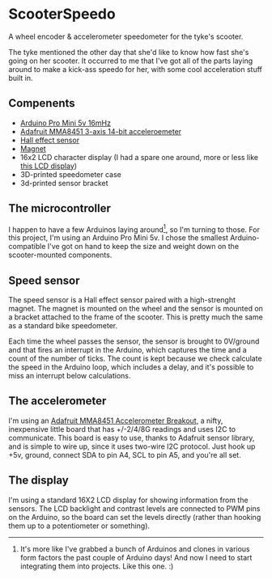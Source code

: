 # ScooterSpeedo
A wheel encoder &amp; accelerometer speedometer for the tyke's scooter.

The tyke mentioned the other day that she'd like to know how fast she's going on her scooter. It occurred to me that I've got all of the parts laying around to make a kick-ass speedo for her, with some cool acceleration stuff built in.

## Compenents

* [Arduino Pro Mini 5v 16mHz](https://www.sparkfun.com/products/11113)
* [Adafruit MMA8451 3-axis 14-bit acceleroemeter](https://www.adafruit.com/products/2019)
* [Hall effect sensor](https://www.adafruit.com/product/158)
* [Magnet](https://www.adafruit.com/products/9)
* 16x2 LCD character display (I had a spare one around, more or less like [this LCD display](https://www.adafruit.com/products/181))
* 3D-printed speedometer case
* 3d-printed sensor bracket


## The microcontroller

I happen to have a few Arduinos laying around<a href="#fn1"><sup>1</sup></a>, so I'm turning to those. For this project, I'm using an Arduino Pro Mini 5v. I chose the smallest Arduino-compatible I've got on hand to keep the size and weight down on the scooter-mounted components.

## Speed sensor

The speed sensor is a Hall effect sensor paired with a high-strenght magnet. The magnet is mounted on the wheel and the sensor is mounted on a bracket attached to the frame of the scooter. This is pretty much the same as a standard bike speedometer.

Each time the wheel passes the sensor, the sensor is brought to 0V/ground and that fires an interrupt in the Arduino, which captures the time and a count of the number of ticks. The count is kept because we check calculate the speed in the Arduino loop, which includes a delay, and it's possible to miss an interrupt below calculations.

## The accelerometer

I'm using an [Adafruit MMA8451 Accelerometer Breakout](http://www.adafruit.com/product/2019), a nifty, inexpensive little board that has +/-2/4/8G readings and uses I2C to communicate. This board is easy to use, thanks to Adafruit sensor library, and is simple to wire up, since it uses two-wire I2C protocol. Just hook up +5v, ground, connect SDA to pin A4, SCL to pin A5, and you're all set.

## The display

I'm using a standard 16X2 LCD display for showing information from the sensors. The LCD backlight and contrast levels are connected to PWM pins on the Arduino, so the board can set the levels directly (rather than hooking them up to a potentiometer or something).

-----

1. <a name="fn1"></a> It's more like I've grabbed a bunch of Arduinos and clones in various form factors the past couple of Arduino days! And now I need to start integrating them into projects. Like this one. :)
